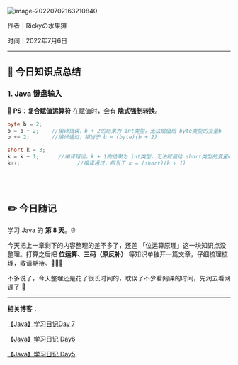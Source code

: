 ![image-20220702163210840](https://tva1.sinaimg.cn/large/e6c9d24ely1h3so0dh978j21du0l80vm.jpg)

作者｜Rickyの水果摊

时间｜2022年7月6日



---

## 🌈 今日知识点总结

### 1. Java 键盘输入



🍉 **PS**：**复合赋值运算符** 在赋值时，会有 **隐式强制转换**。

```java
byte b = 2;
b = b + 2;    //编译错误，b + 2的结果为 int类型，无法赋值给 byte类型的变量b
b += 2;       //编译通过，相当于 b = (byte)(b + 2)

short k = 3;
k = k + 1;		//编译错误，k + 1的结果为 int类型，无法赋值给 short类型的变量k
k++;				  //编译通过，相当于 k = (short)(k + 1)
```

<br/>



<br/>

## ✏️ 今日随记

学习 Java 的 **第 8 天**。⏰

今天把上一章剩下的内容整理的差不多了，还差 「位运算原理」这一块知识点没整理。打算之后把 **位运算、三码（原反补）** 等知识单独开一篇文章，仔细梳理梳理，敬请期待。🧑🏻‍💻

不多说了，今天整理还是花了很长时间的，耽误了不少看网课的时间，先润去看网课了 💨

---

**相关博客**：

[【Java】学习日记Day 7](https://blog.csdn.net/qq_46025844/article/details/125624935?spm=1001.2014.3001.5502)

[【Java】学习日记 Day6](https://blog.csdn.net/qq_46025844/article/details/125608129?spm=1001.2014.3001.5502)

[【Java】学习日记 Day5](https://blog.csdn.net/qq_46025844/article/details/125579422?spm=1001.2014.3001.5501)







